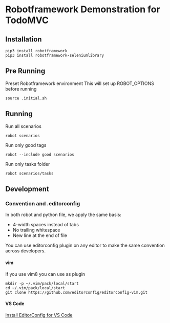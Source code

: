 # Robotframework Demonstration for TodoMVC

## Installation

```
pip3 install robotframework
pip3 install robotframework-seleniumlibrary
```

## Pre Running

Preset Robotframework environment
This will set up ROBOT_OPTIONS before running

```
source .initial.sh
```

## Running

Run all scenarios

```
robot scenarios
```

Run only good tags

```
robot --include good scenarios
```

Run only tasks folder

```
robot scenarios/tasks
```

## Development

### Convention and .editorconfig

In both robot and python file, we apply the same basis:

- 4-width spaces instead of tabs
- No trailing whitespace
- New line at the end of file

You can use editorconfig plugin on any editor to make the same convention
across developers.

#### vim

If you use vim8 you can use as plugin

```
mkdir -p ~/.vim/pack/local/start
cd ~/.vim/pack/local/start
git clone https://github.com/editorconfig/editorconfig-vim.git
```

#### VS Code

[Install EditorConfig for VS Code](vscode:extension/EditorConfig.EditorConfig)
